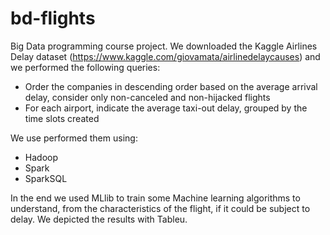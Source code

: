 # bd-flights

Big Data programming course project.
We downloaded the Kaggle Airlines Delay dataset (https://www.kaggle.com/giovamata/airlinedelaycauses) and we performed the following queries:
* Order the companies in descending order based on the average arrival delay, consider only non-canceled and non-hijacked flights
* For each airport, indicate the average taxi-out delay, grouped by the time slots created

We use performed them using:
* Hadoop
* Spark
* SparkSQL

In the end we used MLlib to train some Machine learning algorithms to understand, from the characteristics of the flight, if it could be subject to delay.
We depicted the results with Tableu.
